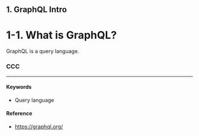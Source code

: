 ## 1. GraphQL Intro
# 1-1. What is GraphQL?  
GraphQL is a query language.


### CCC


***
#### Keywords
- Query language

#### Reference
- https://graphql.org/